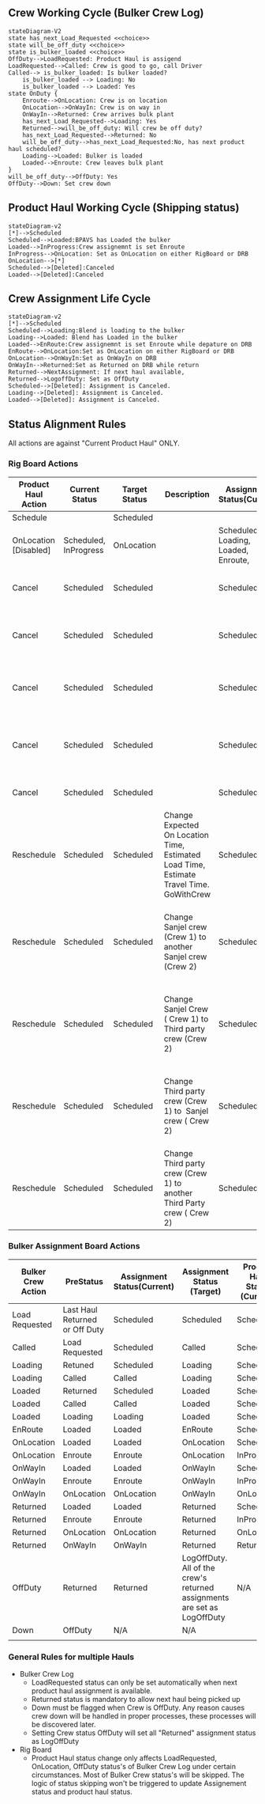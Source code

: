 ## Crew Working Cycle (Bulker Crew Log)

```mermaid
stateDiagram-V2
state has_next_Load_Requested <<choice>>
state will_be_off_duty <<choice>>
state is_bulker_loaded <<choice>>
OffDuty-->LoadRequested: Product Haul is assigend
LoadRequested-->Called: Crew is good to go, call Driver
Called--> is_bulker_loaded: Is bulker loaded?
	is_bulker_loaded --> Loading: No
	is_bulker_loaded --> Loaded: Yes
state OnDuty {
	Enroute-->OnLocation: Crew is on location
	OnLocation-->OnWayIn: Crew is on way in
	OnWayIn-->Returned: Crew arrives bulk plant
	has_next_Load_Requested-->Loading: Yes
	Returned-->will_be_off_duty: Will crew be off duty?
	has_next_Load_Requested-->Returned: No 
	will_be_off_duty-->has_next_Load_Requested:No, has next product haul scheduled?
	Loading-->Loaded: Bulker is loaded
	Loaded-->Enroute: Crew leaves bulk plant
}
will_be_off_duty-->OffDuty: Yes
OffDuty-->Down: Set crew down
```

## Product Haul Working Cycle (Shipping status)

```mermaid
stateDiagram-v2
[*]-->Scheduled
Scheduled-->Loaded:BPAVS has Loaded the bulker
Loaded-->InProgress:Crew assignemnt is set Enroute
InProgress-->OnLocation: Set as OnLocation on either RigBoard or DRB
OnLocation-->[*]
Scheduled-->[Deleted]:Canceled
Loaded-->[Deleted]:Canceled
```

## Crew Assignment Life Cycle

```mermaid
stateDiagram-v2
[*]-->Scheduled
Scheduled-->Loading:Blend is loading to the bulker
Loading-->Loaded: Blend has Loaded in the bulker
Loaded-->EnRoute:Crew assignemnt is set Enroute while depature on DRB
EnRoute-->OnLocation:Set as OnLocation on either RigBoard or DRB
OnLocation-->OnWayIn:Set as OnWayIn on DRB
OnWayIn-->Returned:Set as Returned on DRB while return
Returned-->NextAssignment: If next haul available,  
Returned-->LogoffDuty: Set as OffDuty
Scheduled-->[Deleted]: Assignment is Canceled.
Loading-->[Deleted]: Assignment is Canceled.
Loaded-->[Deleted]: Assignment is Canceled.
```

## Status Alignment Rules



All actions are against "Current Product Haul" ONLY.



### Rig Board Actions
Product   Haul Action | Current Status        | Target Status | Description | Assignment   Status(Current) | Assignment   Status (Target) | Bulker Crew Log   Status (Current) | Bulker Crew Log   Status (Target)
-- | -- | -- | -- | -- | -- | -- | -- 
Schedule |  | Scheduled |  |                                        | Scheduled | OffDuty | LoadRequested
OnLocation [Disabled] | Scheduled, InProgress | OnLocation |  | Scheduled,   Loading, Loaded, Enroute, | OnLocation | LoadRequested, Called, Loading,   Loaded, EnRoute | OnLocation
Cancel | Scheduled | Scheduled |  | Scheduled | [Deleted] | LoadRequested, Called | OffDuty, if no   previous returned haul, no next haul
Cancel | Scheduled | Scheduled |  | Scheduled | [Deleted] | LoadRequested | LoadRequested, if   no previous returned haul, if next haul available
Cancel | Scheduled | Scheduled |  | Scheduled | [Deleted] | Called | Called, if   no previous returned haul, if next haul available 
Cancel | Scheduled | Scheduled |  | Scheduled | [Deleted] | LoadRequested,   Called | Returned, if there   are previous returned haul, no next haul available
Cancel | Scheduled | Scheduled |  | Scheduled | [Deleted] | Other statuses | No Change, scenarios other than above 4 
Reschedule | Scheduled | Scheduled | Change Expected On Location Time, Estimated Load Time, Estimate Travel Time. GoWithCrew | Scheduled | Scheduled | Any status | No Change.                                                   
Reschedule | Scheduled | Scheduled | Change   Sanjel crew (Crew 1) to another Sanjel crew (Crew 2) | Scheduled | Crew 1 follows cancel action, Crew 2, follows schedule action | Crew 1 follows cancel action, Crew 2 follows schedule action | Crew 1 follows cancel action, Crew 2, follows schedule action 
Reschedule | Scheduled | Scheduled | Change  Sanjel Crew ( Crew 1) to Third party crew (Crew 2) | Scheduled | Crew 1 follows cancel action, Crew 2, follows schedule action | Crew 1 follows cancel action, Crew 2 N/A | Crew 1 follows cancel action, Crew 2 N/A 
Reschedule | Scheduled | Scheduled | Change  Third party crew (Crew 1) to  Sanjel crew ( Crew 2) | Scheduled | Crew 1 follows cancel action, Crew 2, follows schedule action | Crew 1 N/A,  Crew 2 follows schedule action | Crew 1 N/A,  Crew 2 follows schedule action 
Reschedule | Scheduled | Scheduled | Change  Third party crew (Crew 1) to another  Third Party crew ( Crew 2) | Scheduled | Scheduled | N/A                                                          | N/A                                                          



### Bulker Assignment Board Actions

| Bulker Crew Action | PreStatus | Assignment Status(Current) | Assignment Status (Target) | Product Haul Status (Current) |  Product Haul Status (Target)  |
| ---- | ---- | -------------------------------- | ---- | ---- | ---- |
| Load Requested | Last Haul Returned or Off Duty | Scheduled | Scheduled | Scheduled | Scheduled |
| Called | Load Requested | Scheduled | Called                                                       | Scheduled | Scheduled |
| Loading | Retuned | Scheduled | Loading                                                      | Scheduled | Scheduled |
| Loading | Called | Called | Loading | Scheduled                     | Scheduled |
| Loaded | Returned | Scheduled | Loaded | Scheduled | Scheduled |
| Loaded | Called                         | Called                     | Loaded | Scheduled                     | Scheduled |
| Loaded | Loading | Loading | Loaded | Scheduled                     | Scheduled |
| EnRoute | Loaded | Loaded  | EnRoute | Scheduled                     | InProgress |
| OnLocation | Loaded                                   | Loaded | OnLocation | Scheduled | OnLocation |
| OnLocation | Enroute |  Enroute | OnLocation | InProgress | OnLocation                   |
| OnWayIn | Loaded | Loaded | OnWayIn | Scheduled | OnLocation |
| OnWayIn | Enroute | Enroute | OnWayIn | InProgress | OnLocation                   |
| OnWayIn | OnLocation | OnLocation | OnWayIn | OnLocation                    | OnLocation                   |
| Returned | Loaded | Loaded | Returned | Scheduled | Returned |
| Returned | Enroute | Enroute            | Returned | InProgress                    | Returned                     |
| Returned | OnLocation | OnLocation | Returned | OnLocation                    | Returned           |
| Returned | OnWayIn | OnWayIn | Returned | Returned             | Returned           |
| OffDuty | Returned | Returned | LogOffDuty. All of the crew's returned assignments are set as LogOffDuty | N/A      | N/A                          |
| Down | OffDuty | N/A | N/A |                               |                              |
|  |  |  |  |                               |                              |

### General Rules for multiple Hauls

- Bulker Crew Log 
  - LoadRequested status can only be set automatically when next product haul assignment is available.
  - Returned status is mandatory to allow next haul being picked up
  - Down must be flagged when Crew is OffDuty. Any reason causes crew down will be handled in proper processes, these processes will be discovered later.
  - Setting  Crew status OffDuty will set all "Returned" assignment status as LogOffDuty
- Rig Board
  - Product Haul status change only affects LoadRequested, OnLocation, OffDuty status's of Bulker Crew Log under certain circumstances. Most of Bulker Crew status's will be skipped. The logic of status skipping won't be triggered to update Assignement status and product haul status.
